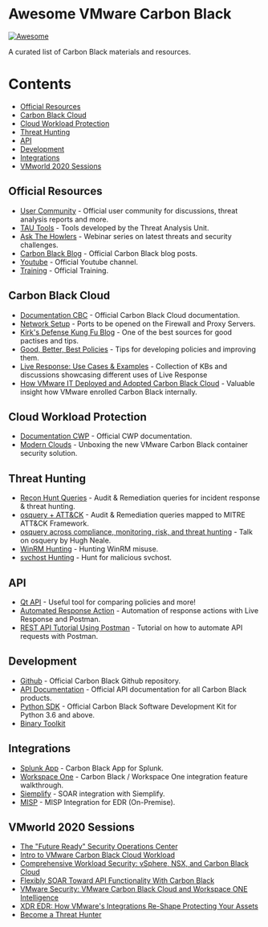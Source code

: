 # Awesome VMware Carbon Black 
[![Awesome](https://awesome.re/badge.svg)](https://awesome.re)

A curated list of Carbon Black materials and resources.

# Contents
- [Official Resources](#official-resources)
- [Carbon Black Cloud](#carbon-black-cloud)
- [Cloud Workload Protection](#cloud-workload-protection)
- [Threat Hunting](#threat-hunting)
- [API](#api)
- [Development](#development)
- [Integrations](#integrations)
- [VMworld 2020 Sessions](#vmworld-2020-sessions)


## Official Resources 
- [User Community](https://community.carbonblack.com/) - Official user community for discussions, threat analysis reports and more.
- [TAU Tools](https://github.com/carbonblack/tau-tools) - Tools developed by the Threat Analysis Unit.
- [Ask The Howlers](https://www.carbonblack.com/resources/ask-the-howlers/) - Webinar series on latest threats and security challenges.
- [Carbon Black Blog](https://www.carbonblack.com/blog/) - Official Carbon Black blog posts.
- [Youtube](https://www.youtube.com/c/Carbonblack-Incorporated/) - Official Youtube channel.
- [Training](https://www.carbonblack.com/training/) - Official Training.

## Carbon Black Cloud
- [Documentation CBC](https://docs-staging.vmware.com/en/VMware-Carbon-Black-Cloud/services/carbon-black-cloud-user-guide/GUID-E55A92B9-B0C8-481E-97A0-61B997F4EAD3.html) - Official Carbon Black Cloud documentation.
- [Network Setup](https://community.carbonblack.com/t5/Knowledge-Base/Carbon-Black-Cloud-What-Ports-must-be-opened-on-the-Firewall-and/ta-p/36295) - Ports to be opened on the Firewall and Proxy Servers.
- [Kirk's Defense Kung Fu Blog](https://community.carbonblack.com/t5/Endpoint-Standard-Documents/Kirk-s-Defense-Kung-Fu-Blog/ta-p/67558) - One of the best sources for good pactises and tips.
- [Good, Better, Best Policies](https://community.carbonblack.com/t5/Endpoint-Standard-Discussions/Endpoint-Standard-Achieving-Good-Better-and-Best-Policies/m-p/40957/highlight/true#M3832) - Tips for developing policies and improving them.
- [Live Response: Use Cases & Examples](https://community.carbonblack.com/t5/Best-Practices/Live-Response-Use-Cases-and-Examples/gpm-p/80004) - Collection of KBs and discussions showcasing different uses of Live Response
- [How VMware IT Deployed and Adopted Carbon Black Cloud](https://www.youtube.com/watch?v=VDrxddC3uHg&t=990s) - Valuable insight how VMware enrolled Carbon Black internally. 


## Cloud Workload Protection
- [Documentation CWP](https://docs-staging.vmware.com/en/VMware-Carbon-Black-Cloud-Workload/index.html) - Official CWP documentation.
- [Modern Clouds](https://modernclouds.blog/2021/01/19/unboxing-the-new-carbon-black-container-security-solution/) - Unboxing the new VMware Carbon Black container security solution.

## Threat Hunting
- [Recon Hunt Queries](https://rhq.reconinfosec.com/) - Audit & Remediation queries for incident response & threat hunting.
- [osquery + ATT&CK](https://github.com/teoseller/osquery-attck) - Audit & Remediation queries mapped to MITRE ATT&CK Framework.
- [osquery across compliance, monitoring, risk, and threat hunting](https://www.youtube.com/watch?v=zQFXLm-SweY&t=5s) - Talk on osquery by Hugh Neale.
- [WinRM Hunting](https://community.carbonblack.com/t5/Threat-Research-Docs/WinRM-Threat-Hunting-Part-1/ta-p/88100) - Hunting WinRM misuse.
- [svchost Hunting](https://community.carbonblack.com/t5/Threat-Research-Docs/Basic-Primer-on-SVCHOST-Threat-Hunting-Queries/ta-p/90099) - Hunt for malicious svchost.

## API
- [Qt API](https://github.com/slist/cbapi-qt-demo) - Useful tool for comparing policies and more!
- [Automated Response Action](https://community.carbonblack.com/t5/Developer-Relations-Docs/PSC-LiveResponse-Via-Postman-Example-Automated-Response-Actions/ta-p/89567) - Automation of response actions with Live Response and Postman. 
- [REST API Tutorial Using Postman](https://developer.carbonblack.com/2018/05/cb-defense-rest-api-tutorial-using-postman/) - Tutorial on how to automate API requests with Postman.

## Development
- [Github](https://github.com/carbonblack) - Official Carbon Black Github repository.
- [API Documentation](https://developer.carbonblack.com/) - Official API documentation for all Carbon Black products.
- [Python SDK](https://github.com/carbonblack/carbon-black-cloud-sdk-python) - Official Carbon Black Software Development Kit for Python 3.6 and above.
- [Binary Toolkit](https://github.com/carbonblack/cbc-binary-toolkit)

## Integrations
- [Splunk App](https://splunkbase.splunk.com/app/5332/) - Carbon Black App for Splunk. 
- [Workspace One](https://www.youtube.com/watch?v=bAZIxhkuJhU&t=189s) - Carbon Black / Workspace One integration feature walkthrough.
- [Siemplify](https://www.siemplify.co/partners/carbon-black/) - SOAR integration with Siemplify.
- [MISP](https://github.com/eCrimeLabs/MISP2CbR) - MISP Integration for EDR (On-Premise).

## VMworld 2020 Sessions
- [The "Future Ready" Security Operations Center](https://www.vmworld.com/en/video-library/video-landing.html?sessionid=1596071231908001rlwZ)
- [Intro to VMware Carbon Black Cloud Workload](https://www.vmworld.com/en/video-library/video-landing.html?sessionid=1591280213246001WZKr)
- [Comprehensive Workload Security: vSphere, NSX, and Carbon Black Cloud](https://www.vmworld.com/en/video-library/video-landing.html?sessionid=1591280408543001VI9S)
- [Flexibly SOAR Toward API Functionality With Carbon Black](https://www.vmworld.com/en/video-library/video-landing.html?sessionid=1585033737089001NaRI)
- [VMware Security: VMware Carbon Black Cloud and Workspace ONE Intelligence](https://www.vmworld.com/en/video-library/video-landing.html?sessionid=1584621522711001DIlS)
- [XDR EDR: How VMware's Integrations Re-Shape Protecting Your Assets](https://www.vmworld.com/en/video-library/video-landing.html?sessionid=1596214249540001Eav9)
- [Become a Threat Hunter](https://www.vmworld.com/en/video-library/video-landing.html?sessionid=1591217036405001PNXo)
